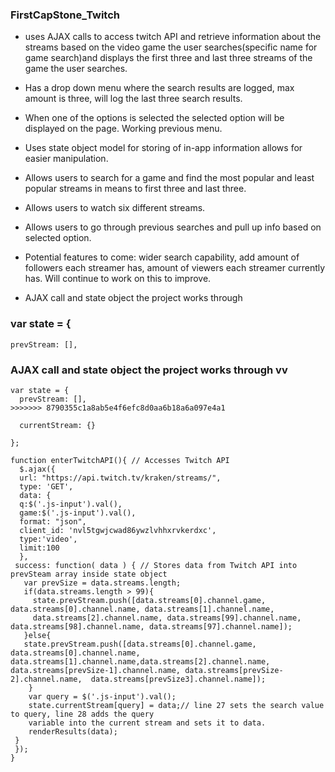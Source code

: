 ### FirstCapStone_Twitch
* uses AJAX calls to access twitch API and retrieve information about the streams based on the video game the user searches(specific name for game search)and displays 
the first three and last three streams of the game the user searches.
* Has a drop down menu where the search results are logged, max amount is three, will log the last three search results.
* When one of the options is selected the selected option will be displayed on the page. Working previous menu. 
* Uses state object model for storing of in-app information allows for easier manipulation.
* Allows users to search for a game and find the most popular and least popular streams in means to first three and last three.
* Allows users to watch six different streams.
* Allows users to go through previous searches and pull up info based on selected option.

* Potential features to come: wider search capability, add amount of followers each streamer has, amount of viewers each streamer currently has. Will continue to work on this to improve. 


* AJAX call and state object the project works through
### var state = { 
	prevStream: [],

### AJAX call and state object the project works through vv

```
var state = { 
  prevStream: [],
>>>>>>> 8790355c1a8ab5e4f6efc8d0aa6b18a6a097e4a1
	
  currentStream: {}
	
};

function enterTwitchAPI(){ // Accesses Twitch API 
  $.ajax({
  url: "https://api.twitch.tv/kraken/streams/",
  type: 'GET',
  data: {
  q:$('.js-input').val(),
  game:$('.js-input').val(),
  format: "json",
  client_id: 'nvl5tgwjcwad86ywzlvhhxrvkerdxc',
  type:'video',
  limit:100
  }, 
 success: function( data ) { // Stores data from Twitch API into prevSteam array inside state object
   var prevSize = data.streams.length;
   if(data.streams.length > 99){
     state.prevStream.push([data.streams[0].channel.game, data.streams[0].channel.name, data.streams[1].channel.name,
     data.streams[2].channel.name, data.streams[99].channel.name, data.streams[98].channel.name, data.streams[97].channel.name]);
   }else{
   state.prevStream.push([data.streams[0].channel.game, data.streams[0].channel.name, data.streams[1].channel.name,data.streams[2].channel.name, data.streams[prevSize-1].channel.name, data.streams[prevSize-2].channel.name,  data.streams[prevSize3].channel.name]);
    }
    var query = $('.js-input').val();
    state.currentStream[query] = data;// line 27 sets the search value to query, line 28 adds the query
    variable into the current stream and sets it to data.
    renderResults(data);
 }
 });
}
```
